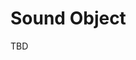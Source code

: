 # Sound Object

TBD

<!-- Your final project is to create an artwork that utilizes sound and engages in sound art discourse in some way. You may use any or none of the techniques discussed in class, as long as the work shows rigorous conceptual and aesthetic development. The work may be an audio piece, video work, installation, or other form. It should connect to your studio practice and take on a topic of personal artistic concern which you should articulate in your description.

### Proposal

On Monday 5/1 you will turn in a proposal that includes:
- your preliminary concept and any relevant illustrative material
- how it relates to (sound) art discourse
- how it relates to your studio practice
- the materials you anticipate using (Pd, speakers, recorder; wood, projection, paper-maché; found objects etc)
- technical questions that you will need to solve
- how you would like to present the work (gallery, site-specific installation, audio piece, video, etc)
- how you plan on documenting the work

We will discuss these proposals in class.


### Initial experiments

On Wednesday 5/3, initial experiments are due (turn these in under the "proposal" assignment)

This should consistute significant work toward answering the major questions in your proposal. We will discuss these in class.


### Documentation

Documentation of your work will be a key component of your final grade. This is due Monday 5/8 for critique. Make sure you also have a title and description.

If you are making an audio track, additional documentation beyond the audio is not necessary. However, images, diagrams, scores, and other material that can accompany or clarify the sonic experience is a good idea.

If you are making an installation or physical object, you must make a video. Sound in your video should get special attention—if you're not using your recorder in your piece, use it to record the sound for your video. Clean up your audio in Audacity as necessary.



### Schedule

We will have a preliminary critique one week (after your proposal is due, and a final critique during our exam time. Issues raised in the preliminary critique should be addressed in some way by the final. Depending on the nature of the proposals, we will organize a means of experiencing the works as intended. Documentation is due by the end of the exam period.

 -->